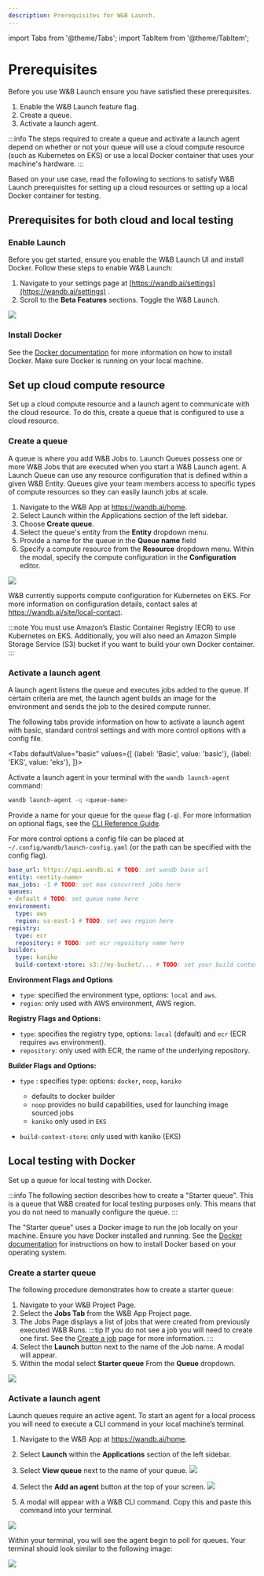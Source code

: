 ```yaml
---
description: Prerequisites for W&B Launch.
---
```

import Tabs from '@theme/Tabs';
import TabItem from '@theme/TabItem';

# Prerequisites
Before you use W&B Launch ensure you have satisfied these prerequisites.

1. Enable the W&B Launch feature flag.
2. Create a queue.
3. Activate a launch agent.


:::info
The steps required to create a queue and activate a launch agent depend on whether or not your queue will use a cloud compute resource (such as Kubernetes on EKS) or use a local Docker container that uses your machine's hardware.
:::

Based on your use case, read the following to sections to satisfy W&B Launch prerequisites for setting up a cloud resources or setting up a local Docker container for testing.

## Prerequisites for both cloud and local testing

### Enable Launch
Before you get started, ensure you enable the W&B Launch UI and install Docker. Follow these steps to enable W&B Launch:

1. Navigate to your settings page at [https://wandb.ai/settings](https://wandb.ai/settings) .
2. Scroll to the **Beta Features** sections. Toggle the W&B Launch.

![](/images/launch/toggle_beta_flag.png)

### Install Docker
See the [Docker documentation](https://docs.docker.com/get-docker/) for more information on how to install Docker. Make sure Docker is running on your local machine.



## Set up cloud compute resource
Set up a cloud compute resource and a launch agent to communicate with the cloud resource. To do this, create a queue that is configured to use a cloud resource.


### Create a queue
A queue is where you add W&B Jobs to. Launch Queues possess one or more W&B Jobs that are executed when you start a W&B Launch agent. A Launch Queue can use  any resource configuration that is defined within a given W&B Entity.  Queues give your team members access to specific types of compute resources so they can easily launch jobs at scale. 

1. Navigate to the W&B App at https://wandb.ai/home.
2. Select Launch within the Applications section of the left sidebar.
3. Choose **Create queue**.
4. Select the queue's entity from the **Entity** dropdown menu.
5. Provide a name for the queue in the **Queue name** field
6. Specify a compute resource from the **Resource** dropdown menu. Within the modal, specify the compute configuration in the **Configuration** editor.

![](/images/launch/create_a_queue.png)

W&B currently supports compute configuration for Kubernetes on EKS. For more information on configuration details, contact sales at https://wandb.ai/site/local-contact. 

:::note
You must use Amazon’s Elastic Container Registry (ECR) to use Kubernetes on EKS. Additionally, you will also need an Amazon Simple Storage Service (S3) bucket if you want to build your own Docker container. 
:::

### Activate a launch agent
A launch agent listens the queue and executes jobs added to the queue. If certain criteria are met, the launch agent builds an image for the environment and sends the job to the desired compute runner. 

The following tabs provide information on how to activate a launch agent with basic, standard control settings and with more control options with a config file.


<Tabs
  defaultValue="basic"
  values={[
    {label: 'Basic', value: 'basic'},
    {label: 'EKS', value: 'eks'},
  ]}>
  <TabItem value="basic">

Activate a launch agent in your terminal with the `wandb launch-agent` command:

```bash
wandb launch-agent -q <queue-name>
```
Provide a name for your queue for the `queue` flag (`-q`). For more information on optional flags, see the [CLI Reference Guide](../../ref/cli/README.md).


  </TabItem>
  <TabItem value="eks">

For more control options a config file can be placed at `~/.config/wandb/launch-config.yaml` (or the path can be specified with the config flag).

```yaml
base_url: https://api.wandb.ai # TODO: set wandb base url
entity: <entity-name>
max_jobs: -1 # TODO: set max concurrent jobs here
queues:
- default # TODO: set queue name here
environment:
  type: aws
  region: us-east-1 # TODO: set aws region here
registry:
  type: ecr
  repository: # TODO: set ecr repository name here
builder:
  type: kaniko
  build-context-store: s3://my-bucket/... # TODO: set your build context store here
```

**Environment Flags and Options**

- `type`: specified the environment type, options: `local` and `aws`.
- `region`: only used with AWS environment, AWS region.

**Registry Flags and Options:**

- `type`: specifies the registry type, options: `local` (default) and `ecr` (ECR requires `aws` environment).
- `repository`: only used with ECR, the name of the underlying repository.

**Builder Flags and Options:**

- `type` : specifies type: options: `docker`, `noop`, `kaniko`
    - defaults to docker builder
    - `noop` provides no build capabilities, used for launching image sourced jobs
    - `kaniko` only used in `EKS`
- `build-context-store`: only used with kaniko (EKS)


  </TabItem>
</Tabs>




## Local testing with Docker
Set up a queue for local testing with Docker. 

:::info
The following section describes how to create a "Starter queue". This is a queue that W&B created for local testing purposes only. This means that you do not need to manually configure the queue. 
:::

The "Starter queue" uses a Docker image to run the job locally on your machine. Ensure you have Docker installed and running. See the [Docker documentation](https://docs.docker.com/get-docker/) for instructions on how to install Docker based on your operating system.


### Create a starter queue 
The following procedure demonstrates how to create a starter queue:

1. Navigate to your W&B Project Page. 
2. Select the **Jobs Tab** from the W&B App Project page.
3. The Jobs Page displays a list of jobs that were created from previously executed W&B Runs. 
:::tip
If you do not see a job you will need to create one first. See the [Create a job](./create-job.md) page for more information.
:::
4. Select the **Launch** button next to the name of the Job name. A modal will appear.
5. Within the modal select **Starter queue** From the **Queue** dropdown.

![](/images/launch/starter_queue.png)

### Activate a launch agent
Launch queues require an active agent. To start an agent for a local process you will need to execute a CLI command in your local machine’s terminal. 

1. Navigate to the W&B App at https://wandb.ai/home.
2. Select **Launch** within the **Applications** section of the left sidebar.
3. Select **View queue** next to the name of your queue.
![](/images/launch/view_queue_button.png)


4. Select the **Add an agent** button at the top of your screen.
![](/images/launch/add_agent_zoom.png)

5. A modal will appear with a W&B CLI command. Copy this and paste this command into your terminal.

![](/images/launch/add_agent_dark_background.png)

Within your terminal, you will see the agent begin to poll for queues. Your terminal should look similar to the following image:

![](/images/launch/terminal_gs.png)